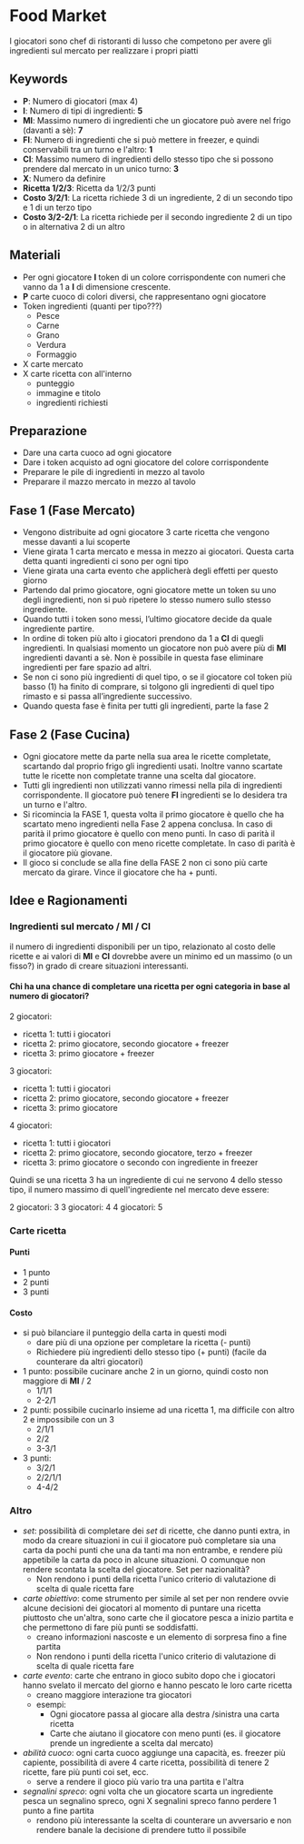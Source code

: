 
# Food Market

I giocatori sono chef di ristoranti di lusso che competono per avere gli ingredienti sul mercato per realizzare i propri piatti

## Keywords
- **P**: Numero di giocatori (max 4)
- **I**: Numero di tipi di ingredienti: **5**
- **MI**: Massimo numero di ingredienti che un giocatore può avere nel frigo (davanti a sè): **7**
- **FI**: Numero di ingredienti che si può mettere in freezer, e quindi conservabili tra un turno e l'altro: **1**
- **CI**: Massimo numero di ingredienti dello stesso tipo che si possono prendere dal mercato in un unico turno: **3**
- **X**: Numero da definire
- **Ricetta 1/2/3**: Ricetta da 1/2/3 punti
- **Costo 3/2/1**: La ricetta richiede 3 di un ingrediente, 2 di un secondo tipo e 1 di un terzo tipo
- **Costo 3/2-2/1**: La ricetta richiede per il secondo ingrediente 2 di un tipo o in alternativa 2 di un altro

## Materiali

- Per ogni giocatore **I** token di un colore corrispondente con numeri che vanno da 1 a **I** di dimensione crescente. 
- **P** carte cuoco di colori diversi, che rappresentano ogni giocatore
- Token ingredienti (quanti per tipo???)
    - Pesce
    - Carne
    - Grano
    - Verdura
    - Formaggio
- X carte mercato
- X carte ricetta con all'interno
    - punteggio
    - immagine e titolo
    - ingredienti richiesti

## Preparazione
- Dare una carta cuoco ad ogni giocatore
- Dare i token acquisto ad ogni giocatore del colore corrispondente
- Preparare le pile di ingredienti in mezzo al tavolo
- Preparare il mazzo mercato in mezzo al tavolo


## Fase 1 (Fase Mercato)

- Vengono distribuite ad ogni giocatore 3 carte ricetta che vengono messe davanti a lui scoperte
- Viene girata 1 carta mercato e messa in mezzo ai giocatori. Questa carta detta quanti ingredienti ci sono per ogni tipo
- Viene girata una carta evento che applicherà degli effetti per questo giorno
- Partendo dal primo giocatore, ogni giocatore mette un token su uno degli ingredienti, non si può ripetere lo stesso numero sullo stesso ingrediente.
- Quando tutti i token sono messi, l’ultimo giocatore decide da quale ingrediente partire. 
- In ordine di token più alto i giocatori prendono da 1 a **CI** di quegli ingredienti. In qualsiasi momento un giocatore non può avere più di **MI** ingredienti davanti a sè. Non è possibile in questa fase eliminare ingredienti per fare spazio ad altri.
- Se non ci sono più ingredienti di quel tipo, o se il giocatore col token più basso (1) ha finito di comprare, si tolgono gli ingredienti di quel tipo rimasto e si passa all’ingrediente successivo.
- Quando questa fase è finita per tutti gli ingredienti, parte la fase 2

## Fase 2 (Fase Cucina)

- Ogni giocatore mette da parte nella sua area le ricette completate, scartando dal proprio frigo gli ingredienti usati. Inoltre vanno scartate tutte le ricette non completate tranne una scelta dal giocatore.
- Tutti gli ingredienti non utilizzati vanno rimessi nella pila di ingredienti corrispondente. Il giocatore può tenere **FI** ingredienti se lo desidera tra un turno e l'altro.
- Si ricomincia la FASE 1, questa volta il primo giocatore è quello che ha scartato meno ingredienti nella Fase 2 appena conclusa. In caso di parità il primo giocatore è quello con meno punti. In caso di parità il primo giocatore è quello con meno ricette completate. In caso di parità è il giocatore più giovane.
- Il gioco si conclude se alla fine della FASE 2 non ci sono più carte mercato da girare. Vince il giocatore che ha + punti.


## Idee e Ragionamenti

### Ingredienti sul mercato / **MI** / **CI**

il numero di ingredienti disponibili per un tipo, relazionato al costo delle ricette e ai valori di **MI** e **CI** dovrebbe avere un minimo ed un massimo (o un fisso?) in grado di creare situazioni interessanti.

#### Chi ha una chance di completare una ricetta per ogni categoria in base al numero di giocatori?

2 giocatori:
- ricetta 1: tutti i giocatori
- ricetta 2: primo giocatore, secondo giocatore + freezer
- ricetta 3: primo giocatore + freezer

3 giocatori:
- ricetta 1: tutti i giocatori
- ricetta 2: primo giocatore, secondo giocatore + freezer
- ricetta 3: primo giocatore

4 giocatori:
- ricetta 1: tutti i giocatori
- ricetta 2: primo giocatore, secondo giocatore, terzo + freezer
- ricetta 3: primo giocatore o secondo con ingrediente in freezer

Quindi se una ricetta 3 ha un ingrediente di cui ne servono 4 dello stesso tipo, il numero massimo di quell'ingrediente nel mercato deve essere:

2 giocatori: 3
3 giocatori: 4
4 giocatori: 5

### Carte ricetta

#### Punti

- 1 punto
- 2 punti
- 3 punti

#### Costo

- si può bilanciare il punteggio della carta in questi modi
    - dare più di una opzione per completare la ricetta (- punti)
    - Richiedere più ingredienti dello stesso tipo (+ punti) (facile da counterare da altri giocatori)
- 1 punto: possibile cucinare anche 2 in un giorno, quindi costo non maggiore di **MI** / 2
    - 1/1/1
    - 2-2/1
- 2 punti: possibile cucinarlo insieme ad una ricetta 1, ma difficile con altro 2 e impossibile con un 3
    - 2/1/1
    - 2/2
    - 3-3/1
- 3 punti: 
    - 3/2/1 
    - 2/2/1/1
    - 4-4/2

### Altro

- *set*: possibilità di completare dei *set* di ricette, che danno punti extra, in modo da creare situazioni in cui il giocatore può completare sia una carta da pochi punti che una da tanti ma non entrambe, e rendere più appetibile la carta da poco in alcune situazioni. O comunque non rendere scontata la scelta del giocatore. Set per nazionalità?
    - Non rendono i punti della ricetta l'unico criterio di valutazione di scelta di quale ricetta fare
- *carte obiettivo*: come strumento per simile al set per non rendere ovvie alcune decisioni dei giocatori al momento di puntare una ricetta piuttosto che un'altra, sono carte che il giocatore pesca a inizio partita e che permettono di fare più punti se soddisfatti.
    - creano informazioni nascoste e un elemento di sorpresa fino a fine partita
    - Non rendono i punti della ricetta l'unico criterio di valutazione di scelta di quale ricetta fare
- *carte evento*: carte che entrano in gioco subito dopo che i giocatori hanno svelato il mercato del giorno e hanno pescato le loro carte ricetta
    - creano maggiore interazione tra giocatori
    - esempi:
        - Ogni giocatore passa al giocare alla destra /sinistra una carta ricetta
        - Carte che aiutano il giocatore con meno punti (es. il giocatore prende un ingrediente a scelta dal mercato)
- *abilità cuoco*: ogni carta cuoco aggiunge una capacità, es. freezer più capiente, possibilità di avere 4 carte ricetta, possibilità di tenere 2 ricette, fare più punti coi set, ecc.
    - serve a rendere il gioco più vario tra una partita e l'altra
- *segnalini spreco*: ogni volta che un giocatore scarta un ingrediente pesca un segnalino spreco, ogni X segnalini spreco fanno perdere 1 punto a fine partita
    - rendono più interessante la scelta di counterare un avversario e non rendere banale la decisione di prendere tutto il possibile